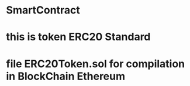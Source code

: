 # SmartContract
# this is token ERC20 Standard
# file ERC20Token.sol for compilation in BlockChain Ethereum  
